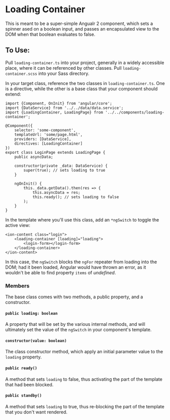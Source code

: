 # Loading Container

This is meant to be a super-simple Angualr 2 component, which sets a spinner ased on a boolean input, and passes an encapsulated view to the DOM when that boolean evaluates to false.

## To Use:

Pull `loading-container.ts` into your project, generally in a widely accessible place, where it can be referenced by other classes.  Pull `loading-container.scss` into your Sass directory.  

In your target class, reference the two classes in `loading-container.ts`.  One is a directive, while the other is a base class that your component should extend:

	import {Component, OnInit} from 'angular/core';
	import {DataService} from '../../data/data.service';
	import {LoadingContainer, LoadingPage} from '../../components/loading-container';
	
	@Component({
	    selector: 'some-component',
	    templateUrl: 'some/page.html',
	    providers: [DataService],
	    directives: [LoadingContainer]
	})
	export class LoginPage extends LoadingPage {
	    public asyncData;
	
	    constructor(private _data: DataService) {
	        super(true); // sets loading to true
	    }
	
	    ngOnInit() {
	        this._data.getData().then(res => {
	            this.asyncData = res;
	            this.ready(); // sets loading to false
	        );
	    }
	}

In the template where you'll use this class, add an `*ngSwitch` to toggle the active view:

	<ion-content class="login">
		<loading-container [loading]="loading">
			<login-form></login-form>
		</loading-container>
	</ion-content>

In this case, the `ngSwitch` blocks the `ngFor` repeater from loading into the DOM; had it been loaded, Angular would have thrown an error, as it wouldn't be able to find property `items` of *undefined*.

### Members

The base class comes with two methods, a public property, and a constructor.

#### `public loading: boolean`

A property that will be set by the various internal methods, and will ultimately set the value of the `ngSwitch` in your component's template.

#### `constructor(value: boolean)`

The class constructor method, which apply an initial parameter value to the `loading` property.

#### `public ready()`

A method that sets `loading` to false, thus activating the part of the template that had been blocked.

#### `public standby()`

A method that sets `loading` to true, thus re-blocking the part of the template that you don't want rendered.
